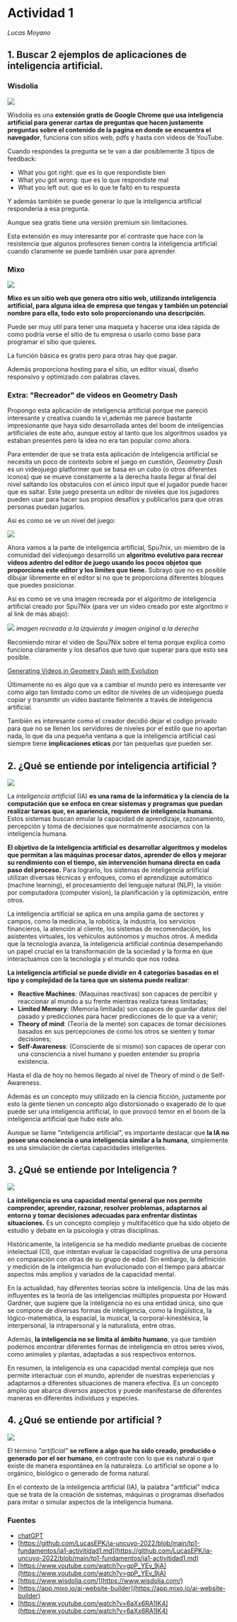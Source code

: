 # Actividad 1

*Lucas Moyano*

## 1. Buscar 2 ejemplos de aplicaciones de inteligencia artificial.

### Wisdolia

![](img/wisdolia.PNG)

Wisdolia es una **extensión gratis de Google Chrome que usa inteligencia artificial para generar cartas de preguntas que hacen justamente preguntas sobre el contenido de la pagina en donde se encuentra el navegador**, funciona con sitios web, pdfs y hasta con videos de YouTube.

Cuando respondes la pregunta se te van a dar posiblemente 3 tipos de feedback:

- What you got right: que es lo que respondiste bien
- What you got wrong: que es lo que respondiste mal
- What you left out: que es lo que te faltó en tu respuesta

Y además también se puede generar lo que la inteligencia artificial respondería a esa pregunta.

Aunque sea gratis tiene una versión premium sin limitaciones.

Esta extensión es muy interesante por el contraste que hace con la resistencia que algunos profesores tienen contra la inteligencia artificial cuando claramente se puede también usar para aprender.

### Mixo

![](img/mixo.png)

**Mixo es un sitio web que genera otro sitio web, utilizando inteligencia artificial, para alguna idea de empresa que tengas y también un potencial nombre para ella, todo esto solo proporcionando una descripción.**

Puede ser muy util para tener una maqueta y hacerse una idea rápida de como podría verse el sitio de tu empresa o usarlo como base para programar el sitio que quieres.

La función básica es gratis pero para otras hay que pagar.

Además proporciona hosting para el sitio, un editor visual, diseño responsivo y optimizado con palabras claves.

### Extra: "Recreador" de videos en Geometry Dash

Propongo esta aplicación de inteligencia artificial porque me pareció interesante y creativa cuando la vi,además me parece bastante impresionante que haya sido desarrollada antes del boom de inteligencias artificiales de este año, aunque estoy al tanto que los algoritmos usados ya estaban presentes pero la idea no era tan popular como ahora.

Para entender de que se trata esta aplicación de inteligencia artificial se necesita un poco de contexto sobre el juego en cuestión, *Geometry Dash* es un videojuego platformer que se basa en un cubo (o otros diferentes iconos) que se mueve constamente a la derecha hasta llegar al final del nivel saltando los obstaculos con el único input que el jugador puede hacer que es saltar. Este juego presenta un editor de niveles que los jugadores pueden usar para hacer sus propios desafíos y publicarlos para que otras personas puedan jugarlos.

Así es como se ve un nivel del juego:

![](img/Fingerdash.webp)

Ahora vamos a la parte de inteligencia artificial, Spu7nix, un miembro de la comunidad del videojuego desarrolló un **algoritmo evolutivo para recrear videos adentro del editor de juego usando los pocos objetos que proporciona este editor y los limites que tiene.** Subrayo que no es posible dibujar libremente en el editor si no que te proporciona diferentes bloques que puedes posicionar.

Así es como se ve una imagen recreada por el algoritmo de inteligencia artificial creado por Spu7Nix (para ver un video creado por este algoritmo ir al link de más abajo):

![](img/gd.PNG)
*imagen recreada a la izquierda y imagen original a la derecha*

Recomiendo mirar el video de Spu7Nix sobre el tema porque explica como funciona claramente y los desafios que tuvo que superar para que esto sea posible.

[Generating Videos in Geometry Dash with Evolution](https://www.youtube.com/watch?v=6aXx6RA1IK4)

Últimamente no es algo que va a cambiar el mundo pero es interesante ver como algo tan limitado como un editor de niveles de un videojuego pueda copiar y transmitir un video bastante fielmente a través de inteligencia artificial.

También es interesante como el creador decidió dejar el codigo privado para que no se llenen los servidores de niveles por el estilo que no aportan nada, lo que da una pequeña ventana a que la inteligencia artificial casi siempre tiene **implicaciones eticas** por tan pequeñas que pueden ser.

## 2. ¿Qué se entiende por inteligencia artificial ?

![](img/ai_picture.jpg)

La *inteligencia artificial* (IA) **es una rama de la informática y la ciencia de la computación que se enfoca en crear sistemas y programas que puedan realizar tareas que, en apariencia, requieren de inteligencia humana.** Estos sistemas buscan emular la capacidad de aprendizaje, razonamiento, percepción y toma de decisiones que normalmente asociamos con la inteligencia humana.

**El objetivo de la inteligencia artificial es desarrollar algoritmos y modelos que permitan a las máquinas procesar datos, aprender de ellos y mejorar su rendimiento con el tiempo, sin intervención humana directa en cada paso del proceso.** Para lograrlo, los sistemas de inteligencia artificial utilizan diversas técnicas y enfoques, como el aprendizaje automático (machine learning), el procesamiento del lenguaje natural (NLP), la visión por computadora (computer vision), la planificación y la optimización, entre otros.

La inteligencia artificial se aplica en una amplia gama de sectores y campos, como la medicina, la robótica, la industria, los servicios financieros, la atención al cliente, los sistemas de recomendación, los asistentes virtuales, los vehículos autónomos y muchos otros. A medida que la tecnología avanza, la inteligencia artificial continúa desempeñando un papel crucial en la transformación de la sociedad y la forma en que interactuamos con la tecnología y el mundo que nos rodea.

**La inteligencia artificial se puede dividir en 4 categorías basadas en el tipo y complejidad de la tarea que un sistema puede realizar**:
- **Reactive Machines**: (Maquinas reactivas) son capaces de percibir y reaccionar al mundo a su frente mientras realiza tareas limitadas;
- **Limited Memory**: (Memoria limitada) son capaces de guardar datos del pasado y predicciones para hacer predicciones de lo que va a venir;
- **Theory of mind**: (Teoría de la mente) son capaces de tomar decisiones basados en sus percepciones de como los otros se sienten y tomar decisiones;
- **Self-Awareness**: (Consciente de si mismo) son capaces de operar con una consciencia a nivel humano y pueden entender su propria existencia.

Hasta el dia de hoy no hemos llegado al nivel de Theory of mind o de Self-Awareness.

Además es un concepto muy utilizado en la ciencia ficción, justamente por esto la gente tienen un concepto algo distorsionado o exagerado de lo que puede ser una inteligencia artificial, lo que provocó temor en el boom de la inteligencia artificial que hubo este año.

Aunque se llame "inteligencia artificial", es importante destacar que **la IA no posee una conciencia o una inteligencia similar a la humana**, simplemente es una simulación de ciertas capacidades inteligentes.

## 3. ¿Qué se entiende por Inteligencia ?

![](img/albert_einstein.jpg)

**La inteligencia es una capacidad mental general que nos permite comprender, aprender, razonar, resolver problemas, adaptarnos al entorno y tomar decisiones adecuadas para enfrentar distintas situaciones.** Es un concepto complejo y multifacético que ha sido objeto de estudio y debate en la psicología y otras disciplinas.

Históricamente, la inteligencia se ha medido mediante pruebas de cociente intelectual (CI), que intentan evaluar la capacidad cognitiva de una persona en comparación con otras de su grupo de edad. Sin embargo, la definición y medición de la inteligencia han evolucionado con el tiempo para abarcar aspectos más amplios y variados de la capacidad mental.

En la actualidad, hay diferentes teorías sobre la inteligencia. Una de las más influyentes es la teoría de las inteligencias múltiples propuesta por Howard Gardner, que sugiere que la inteligencia no es una entidad única, sino que se compone de diversas formas de inteligencia, como la lingüística, la lógico-matemática, la espacial, la musical, la corporal-kinestésica, la interpersonal, la intrapersonal y la naturalista, entre otras.

Además, **la inteligencia no se limita al ámbito humano**, ya que también podemos encontrar diferentes formas de inteligencia en otros seres vivos, como animales y plantas, adaptadas a sus respectivos entornos.

En resumen, la inteligencia es una capacidad mental compleja que nos permite interactuar con el mundo, aprender de nuestras experiencias y adaptarnos a diferentes situaciones de manera efectiva. Es un concepto amplio que abarca diversos aspectos y puede manifestarse de diferentes maneras en diferentes individuos y especies.

## 4. ¿Qué se entiende por artificial ?

![](img/machine.png)

El término *"artificial"* **se refiere a algo que ha sido creado, producido o generado por el ser humano**, en contraste con lo que es natural o que existe de manera espontánea en la naturaleza. Lo artificial se opone a lo orgánico, biológico o generado de forma natural.

En el contexto de la inteligencia artificial (IA), la palabra "artificial" indica que se trata de la creación de sistemas, máquinas o programas diseñados para imitar o simular aspectos de la inteligencia humana.

### Fuentes

- [chatGPT](https://chat.openai.com/)
- [https://github.com/LucasEPK/ia-uncuyo-2022/blob/main/tp1-fundamentos/ia1-activitidad1.md](https://github.com/LucasEPK/ia-uncuyo-2022/blob/main/tp1-fundamentos/ia1-activitidad1.md)
- [https://www.youtube.com/watch?v=gpP_YEv_9jA](https://www.youtube.com/watch?v=gpP_YEv_9jA)
- [https://www.wisdolia.com/](https://www.wisdolia.com/)
- [https://app.mixo.io/ai-website-builder](https://app.mixo.io/ai-website-builder)
- [https://www.youtube.com/watch?v=6aXx6RA1IK4](https://www.youtube.com/watch?v=6aXx6RA1IK4)